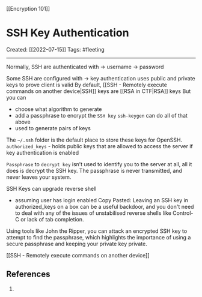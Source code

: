 [[Encryption 101]]

# SSH Key Authentication
Created:  [[2022-07-15]]
Tags: #fleeting 

---
Normally, SSH are authenticated with 
-> username
-> password


Some SSH are configured with 
-> key authentication
    uses  public and private keys to prove client is valid
By default, [[SSH - Remotely execute commands on another device|SSH]] keys are [[RSA in CTF|RSA]] keys
But you can
- choose what algorithm to generate
- add a passphrase to encrypt the `SSH key`
`ssh-keygen` can do all of that above
- used to generate pairs of keys


The `~/.ssh` folder is the default place to store these keys for OpenSSH.
`authorized_keys` - holds public keys that are allowed to access the server if key authentication is enabled




`Passphrase` to `decrypt key` isn’t used to identify you to the server at all, 
all it does is decrypt the SSH key. 
The passphrase is never transmitted, and never leaves your system.


SSH Keys can upgrade reverse shell
- assuming user has login enabled
Copy Pasted: Leaving an SSH key in authorized_keys on a box can be a useful backdoor, and you don't need to deal with any of the issues of unstabilised reverse shells like Control-C or lack of tab completion.


Using tools like John the Ripper, you can attack an encrypted SSH key to attempt to find the passphrase, which highlights the importance of using a secure passphrase and keeping your private key private.




[[SSH - Remotely execute commands on another device]]









## References
1. 